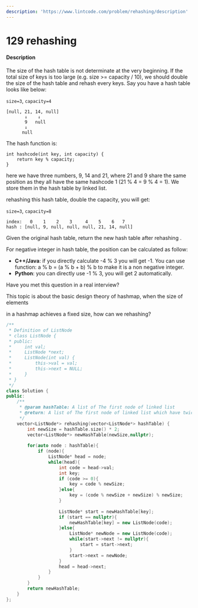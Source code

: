```yaml
---
description: 'https://www.lintcode.com/problem/rehashing/description'
---
```


# 129 rehashing

#### Description

The size of the hash table is not determinate at the very beginning. If the total size of keys is too large \(e.g. size &gt;= capacity / 10\), we should double the size of the hash table and rehash every keys. Say you have a hash table looks like below:

`size=3`, `capacity=4`

```text
[null, 21, 14, null]
       ↓    ↓
       9   null
       ↓
      null
```

The hash function is:

```text
int hashcode(int key, int capacity) {
    return key % capacity;
}
```

here we have three numbers, 9, 14 and 21, where 21 and 9 share the same position as they all have the same hashcode 1 \(21 % 4 = 9 % 4 = 1\). We store them in the hash table by linked list.

rehashing this hash table, double the capacity, you will get:

`size=3`, `capacity=8`

```text
index:   0    1    2    3     4    5    6   7
hash : [null, 9, null, null, null, 21, 14, null]
```

Given the original hash table, return the new hash table after rehashing .

For negative integer in hash table, the position can be calculated as follow:

* **C++/Java**: if you directly calculate -4 % 3 you will get -1. You can use function: a % b = \(a % b + b\) % b to make it is a non negative integer.
* **Python**: you can directly use -1 % 3, you will get 2 automatically.

Have you met this question in a real interview?  



This topic is about the basic design theory of hashmap, when the size of elements 

in a hashmap achieves a fixed size, how can we rehashing?



```cpp
/**
 * Definition of ListNode
 * class ListNode {
 * public:
 *     int val;
 *     ListNode *next;
 *     ListNode(int val) {
 *         this->val = val;
 *         this->next = NULL;
 *     }
 * }
 */
class Solution {
public:
    /**
     * @param hashTable: A list of The first node of linked list
     * @return: A list of The first node of linked list which have twice size
     */    
    vector<ListNode*> rehashing(vector<ListNode*> hashTable) {
        int newSize = hashTable.size() * 2;
        vector<ListNode*> newHashTable(newSize,nullptr);
        
        for(auto node : hashTable){
            if (node){
                ListNode* head = node;
                while(head){
                    int code = head->val;
                    int key;
                    if (code >= 0){
                        key = code % newSize;
                    }else{
                        key = (code % newSize + newSize) % newSize;
                    }
                    
                    ListNode* start = newHashTable[key];
                    if (start == nullptr){
                        newHashTable[key] = new ListNode(code);
                    }else{
                        ListNode* newNode = new ListNode(code);
                        while(start->next != nullptr){
                            start = start->next;
                        }
                        start->next = newNode;
                    }
                    head = head->next;
                }
            }
        }
        return newHashTable;
    }
};

```






